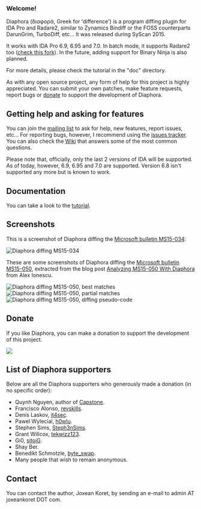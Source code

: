### Welcome!

Diaphora (διαφορά, Greek for 'difference') is a program diffing plugin for IDA Pro and Radare2, similar to Zynamics Bindiff or the FOSS counterparts DarunGrim, TurboDiff, etc... It was released during SyScan 2015.

It works with IDA Pro 6.9, 6.95 and 7.0. In batch mode, it supports Radare2 too ([check this fork](https://github.com/radare/diaphora)). In the future, adding support for Binary Ninja is also planned.

For more details, please check the tutorial in the "doc" directory.

As with any open source project, any form of help for this project is highly appreciated. You can submit your own patches, make feature requests, report bugs or <a href="#donate">donate</a> to support the development of Diaphora.

## Getting help and asking for features

You can join the [mailing list](https://groups.google.com/forum/?hl=es#!forum/diaphora) to ask for help, new features, report issues, etc... For reporting bugs, however, I recommend using the [issues tracker](https://github.com/joxeankoret/diaphora/issues). You can also check the [Wiki](https://github.com/joxeankoret/diaphora/wiki) that answers some of the most common questions.

Please note that, officially, only the last 2 versions of IDA will be supported. As of today, however, 6.9, 6.95 and 7.0 are supported. Version 6.8 isn't supported any more but is known to work.

## Documentation

You can take a look to the [tutorial](https://github.com/joxeankoret/diaphora/blob/master/doc/diaphora_help.pdf).

## Screenshots

This is a screenshot of Diaphora diffing the [Microsoft bulletin MS15-034](https://technet.microsoft.com/en-us/library/security/ms15-034.aspx):

![Diaphora diffing MS15-034](https://pbs.twimg.com/media/CCnruP_W0AA8ksc.png:large)

These are some screenshots of Diaphora diffing the [Microsoft bulletin MS15-050]( https://technet.microsoft.com/en-us/library/security/ms15-050.aspx), extracted from the blog post [Analyzing MS15-050 With Diaphora](http://www.alex-ionescu.com/?p=271) from Alex Ionescu.

![Diaphora diffing MS15-050, best matches](http://www.alex-ionescu.com/wp-content/uploads/diaphora2.png)
![Diaphora diffing MS15-050, partial matches](http://www.alex-ionescu.com/wp-content/uploads/diaphora3.png)
![Diaphora diffing MS15-050, diffing pseudo-code](http://www.alex-ionescu.com/wp-content/uploads/diaphora1.png)

## Donate

If you like Diaphora, you can make a donation to support the development of this project.

<a href="https://www.paypal.com/cgi-bin/webscr?cmd=_s-xclick&hosted_button_id=68Z4H8SE7N64L"><img src="https://www.paypalobjects.com/webstatic/en_US/btn/btn_donate_cc_147x47.png"></a>

## List of Diaphora supporters

Below are all the Diaphora supporters who generously made a donation (in no specific order):

 * Quynh Nguyen, author of <a href="http://www.capstone-engine.org">Capstone</a>.
 * Francisco Alonso, <a href="https://twitter.com/revskills">revskills</a>.
 * Denis Laskov, <a href="https://twitter.com/it4sec">it4sec</a>.
 * Pawel Wylecial, <a href="https://twitter.com/h0wlu">h0wlu</a>.
 * Stephen Sims, <a href="https://twitter.com/Steph3nSims">Steph3nSims</a>.
 * Grant Willcox, <a href="https://twitter.com/tekwizz123">tekwizz123</a>.
 * Gi0, <a href="https://twitter.com/sitoiG">sitoiG</a>.
 * Shay Ber.
 * Benedikt Schmotzle, <a href="https://twitter.com/byte_swap">byte_swap</a>.
 * Many people that wish to remain anonymous.

## Contact

You can contact the author, Joxean Koret, by sending an e-mail to admin AT joxeankoret DOT com.
